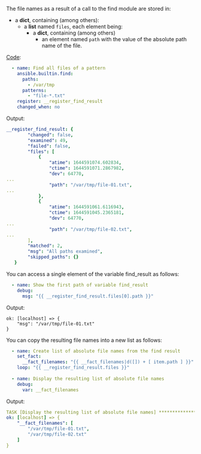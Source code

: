 The file names as a result of a call to the find module are stored in:  
- a **dict**, containing (among others):  
    - a **list** named `files`, each element being:  
        - a **dict**, containing (among others)
            - an element named `path` with the value of the absolute path name of the file.  

[Code](https://github.com/berndfinger/ansible-data-type-conversion/blob/main/sample-code/create-list-of-filenames-from-find-module.yml):
```yaml
  - name: Find all files of a pattern
    ansible.builtin.find:
      paths:
        - /var/tmp
      patterns:
        - "file-*.txt"
    register: __register_find_result
    changed_when: no
```

Output:
```yaml
__register_find_result: {
        "changed": false,
        "examined": 49,
        "failed": false,
        "files": [
            {
                "atime": 1644591074.602834,
                "ctime": 1644591071.2867982,
                "dev": 64770,
...
                "path": "/var/tmp/file-01.txt",
...
            },
            {
                "atime": 1644591061.6116943,
                "ctime": 1644591045.2365181,
                "dev": 64770,
...
                "path": "/var/tmp/file-02.txt",
...
        ],
        "matched": 2,
        "msg": "All paths examined",
        "skipped_paths": {}
   }
```

You can access a single element of the variable find_result as follows:
```yaml
  - name: Show the first path of variable find_result
    debug:
      msg: "{{ __register_find_result.files[0].path }}"
```

Output:
```
ok: [localhost] => {
    "msg": "/var/tmp/file-01.txt"
}
```

You can copy the resulting file names into a new list as follows:
```yaml
  - name: Create list of absolute file names from the find result
    set_fact:
      __fact_filenames: "{{ __fact_filenames|d([]) + [ item.path ] }}"
    loop: "{{ __register_find_result.files }}"
  
  - name: Display the resulting list of absolute file names
    debug:
      var: __fact_filenames
```

Output:
```yaml
TASK [Display the resulting list of absolute file names] ***********************************************************************************
ok: [localhost] => {
    "__fact_filenames": [
        "/var/tmp/file-01.txt",
        "/var/tmp/file-02.txt"
    ]
}
```
